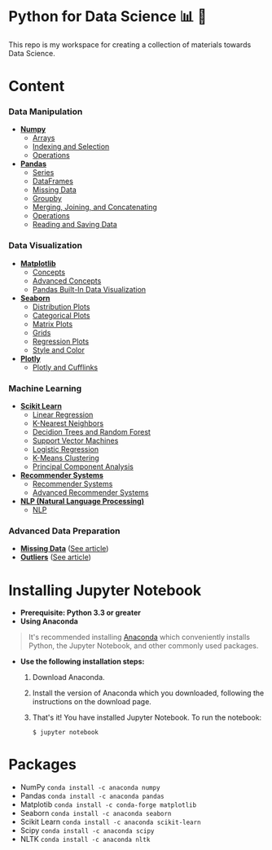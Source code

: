 # Python for Data Science :bar_chart: :robot:

This repo is my workspace for creating a collection of materials towards Data Science.

# Content  
### Data Manipulation
- [**Numpy**](https://github.com/cmbernardi/Python-for-DataScience/tree/master/1-Numpy)
  - [Arrays](https://github.com/cmbernardi/Python-for-DataScience/blob/master/1-Numpy/01-NumPy%20Arrays.ipynb)
  - [Indexing and Selection](https://github.com/cmbernardi/Python-for-DataScience/blob/master/1-Numpy/02-Numpy%20Indexing%20and%20Selection.ipynb)
  - [Operations](https://github.com/cmbernardi/Python-for-DataScience/blob/master/1-Numpy/03-Numpy%20Operations.ipynb)
- [**Pandas**](https://github.com/cmbernardi/Python-for-DataScience/tree/master/2-Pandas)
  - [Series](https://github.com/cmbernardi/Python-for-DataScience/blob/master/2-Pandas/01-Series.ipynb)
  - [DataFrames](https://github.com/cmbernardi/Python-for-DataScience/blob/master/2-Pandas/02-DataFrames.ipynb)
  - [Missing Data](https://github.com/cmbernardi/Python-for-DataScience/blob/master/2-Pandas/03-Missing%20Data.ipynb)
  - [Groupby](https://github.com/cmbernardi/Python-for-DataScience/blob/master/2-Pandas/04-Groupby.ipynb)
  - [Merging, Joining, and Concatenating](https://github.com/cmbernardi/Python-for-DataScience/blob/master/2-Pandas/05-Merging%2C%20Joining%2C%20and%20Concatenating.ipynb)
  - [Operations](https://github.com/cmbernardi/Python-for-DataScience/blob/master/2-Pandas/06-Operations.ipynb)
  - [Reading and Saving Data](https://github.com/cmbernardi/Python-for-DataScience/blob/master/2-Pandas/07-Reading%20and%20Saving%20Data%20(csv%2C%20excel%2C%20html%2C%20sql).ipynb)

### Data Visualization
- [**Matplotlib**](https://github.com/cmbernardi/Python-for-DataScience/tree/master/3-Matplotlib)
  - [Concepts](https://github.com/cmbernardi/Python-for-DataScience/blob/master/3-Matplotlib/01-Matplotlib%20Concepts.ipynb)
  - [Advanced Concepts](https://github.com/cmbernardi/Python-for-DataScience/blob/master/3-Matplotlib/02-Advanced%Matplotlib%20Concepts.ipynb)
  - [Pandas Built-In Data Visualization](https://github.com/cmbernardi/Python-for-DataScience/blob/master/3-Matplotlib/03-Pandas%20Built-in%20Data%20Visualization.ipynb)
- [**Seaborn**](https://github.com/cmbernardi/Python-for-DataScience/tree/master/4-Seaborn)
  - [Distribution Plots](https://github.com/cmbernardi/Python-for-DataScience/blob/master/4-Seaborn/01-Distribution%20Plots.ipynb)
  - [Categorical Plots](https://github.com/cmbernardi/Python-for-DataScience/blob/master/4-Seaborn/02-Categorical%20Plots.ipynb)
  - [Matrix Plots](https://github.com/cmbernardi/Python-for-DataScience/blob/master/4-Seaborn/03-Matrix%20Plots.ipynb)
  - [Grids](https://github.com/cmbernardi/Python-for-DataScience/blob/master/4-Seaborn/04-Grids.ipynb)
  - [Regression Plots](https://github.com/cmbernardi/Python-for-DataScience/blob/master/4-Seaborn/05-Regression%20Plots.ipynb)
  - [Style and Color](https://github.com/cmbernardi/Python-for-DataScience/blob/master/4-Seaborn/06-Style%and%Color.ipynb)
- [**Plotly**](https://github.com/cmbernardi/Python-for-DataScience/tree/master/5-Plotly)
  - [Plotly and Cufflinks](https://github.com/cmbernardi/Python-for-DataScience/blob/master/5-Plotly/01-Plotly%20and%20Cufflinks.ipynb)
### Machine Learning
- [**Scikit Learn**](https://github.com/cmbernardi/Python-for-DataScience/tree/master/6-Machine%20Learning)
  - [Linear Regression](https://github.com/cmbernardi/Python-for-DataScience/blob/master/6-Machine%20Learning/01-Linear%20Regression%20with%20Python.ipynb)
  - [K-Nearest Neighbors](https://github.com/cmbernardi/Python-for-DataScience/blob/master/6-Machine%20Learning/02-K%20Nearest%20Neighbors%20with%20Python.ipynb)
  - [Decidion Trees and Random Forest](https://github.com/cmbernardi/Python-for-DataScience/blob/master/6-Machine%20Learning/03-Decision%20Trees%20and%20Random%20Forests.ipynb)
  - [Support Vector Machines](https://github.com/cmbernardi/Python-for-DataScience/blob/master/6-Machine%20Learning/04-Support%20Vector%20Machines.ipynb)
  - [Logistic Regression](https://github.com/cmbernardi/Python-for-DataScience/blob/master/6-Machine%20Learning/05-Logistic%20Regression.ipynb)
  - [K-Means Clustering](https://github.com/cmbernardi/Python-for-DataScience/blob/master/6-Machine%20Learning/06-K%20Means%20Clustering%20with%20Python.ipynb)
  - [Principal Component Analysis](https://github.com/cmbernardi/Python-for-DataScience/blob/master/6-Machine%20Learning/07-Principal%20Component%20Analysis.ipynb)
- [**Recommender Systems**](https://github.com/cmbernardi/Python-for-DataScience/tree/master/7-Recommender%20Systems)
  - [Recommender Systems](https://github.com/cmbernardi/Python-for-DataScience/blob/master/7-Recommender%20Systems/01-Recommender%20Systems.ipynb)
  - [Advanced Recommender Systems](https://github.com/cmbernardi/Python-for-DataScience/blob/master/7-Recommender%20Systems/02-Advanced%Recommender%20Systems.ipynb)
- [**NLP (Natural Language Processing)**](https://github.com/cmbernardi/Python-for-DataScience/tree/master/8-NLP%20(Natural%20Language%20Processing))
  - [NLP](https://github.com/cmbernardi/Python-for-DataScience/blob/master/8-NLP%20(Natural%20Language%20Processing)/01-NLP%20(Natural%20Language%20Processing).ipynb)
 ### Advanced Data Preparation
 - [**Missing Data**](https://github.com/cmbernardi/Python-for-DataScience/blob/master/9-Data%20Preparation/01-Missing%20Data.ipynb)
   ([See article](https://towardsdatascience.com/data-preparation-part-1-missing-data-dfbd4b2cddda))
 - [**Outliers**](https://github.com/cmbernardi/Python-for-DataScience/blob/master/9-Data%20Preparation/02-%20Outliers.ipynb)
   ([See article](https://cmbernardi.medium.com/data-preparation-part-2-outliers-4851c5b59cdf))

# Installing Jupyter Notebook
- **Prerequisite: Python 3.3 or greater**
- **Using Anaconda**  
> It's recommended installing [Anaconda](https://docs.anaconda.com/anaconda/install/) which conveniently installs Python, the Jupyter Notebook, and other commonly used packages.  
  - **Use the following installation steps:**
    1. Download Anaconda.
    1. Install the version of Anaconda which you downloaded, following the instructions on the download page.
    1. That's it! You have installed Jupyter Notebook. To run the notebook:  
    
          ```$ jupyter notebook```    

# Packages
- NumPy
```conda install -c anaconda numpy```
- Pandas
```conda install -c anaconda pandas```
- Matplotib
```conda install -c conda-forge matplotlib``` 
- Seaborn
```conda install -c anaconda seaborn```
- Scikit Learn
```conda install -c anaconda scikit-learn```
- Scipy
```conda install -c anaconda scipy```
- NLTK
```conda install -c anaconda nltk```
